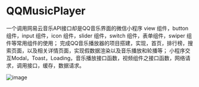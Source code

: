 # QQMusicPlayer
一个调用网易云音乐API接口却是QQ音乐界面的微信小程序
view 组件，button 组件，input 组件，icon 组件，slider 组件，switch 组件，表单组件，swiper 组件等常用组件的使用；
完成QQ音乐播放器的项目搭建，实现，首页，排行榜，搜索页面，以及相关详情页面，实现假数据渲染以及音乐播放和轮播等；
小程序交互Modal，Toast，Loading，音乐播放接口函数，视频组件之接口函数，网络请求，调用接口，缓存，数据请求。

![image](./wx1.gif)
